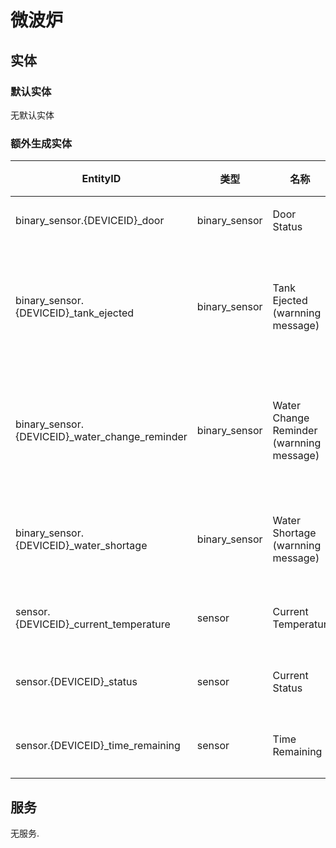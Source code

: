 # 微波炉

## 实体
### 默认实体
无默认实体

### 额外生成实体

EntityID | 类型 | 名称 | 描述
--- | --- | --- | --- 
binary_sensor.{DEVICEID}_door | binary_sensor | Door Status | 门状态
binary_sensor.{DEVICEID}_tank_ejected | binary_sensor | Tank Ejected (warnning message) | 水箱弹出(警告信息)
binary_sensor.{DEVICEID}_water_change_reminder | binary_sensor | Water Change Reminder (warnning message) | 换水提醒(警告信息)
binary_sensor.{DEVICEID}_water_shortage | binary_sensor | Water Shortage (warnning message) | 缺水(警告信息)
sensor.{DEVICEID}_current_temperature | sensor | Current Temperatur | 当前温度
sensor.{DEVICEID}_status | sensor | Current Status | 当前状态
sensor.{DEVICEID}_time_remaining | sensor | Time Remaining | 剩余时间

## 服务
无服务.
